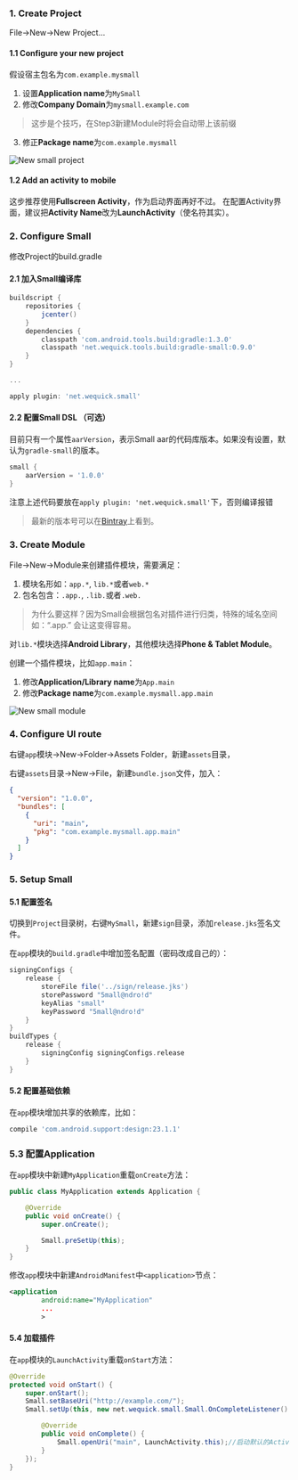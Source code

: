 ### 1. Create Project
File->New->New Project...

#### 1.1 Configure your new project

假设宿主包名为`com.example.mysmall`

1. 设置**Application name**为`MySmall`
2. 修改**Company Domain**为`mysmall.example.com`

  > 这步是个技巧，在Step3新建Module时将会自动带上该前缀
  
3. 修正**Package name**为`com.example.mysmall`

![New small project][anim-new-prj]

#### 1.2 Add an activity to mobile

这步推荐使用**Fullscreen Activity**，作为启动界面再好不过。
在配置Activity界面，建议把**Activity Name**改为**LaunchActivity**（使名符其实）。

### 2. Configure Small

修改Project的build.gradle

#### 2.1 加入Small编译库

```groovy
buildscript {
    repositories {
        jcenter()
    }
    dependencies {
        classpath 'com.android.tools.build:gradle:1.3.0'
        classpath 'net.wequick.tools.build:gradle-small:0.9.0'
    }
}

...

apply plugin: 'net.wequick.small'
```

#### 2.2 配置Small DSL （可选）

目前只有一个属性`aarVersion`，表示Small aar的代码库版本。如果没有设置，默认为`gradle-small`的版本。

```groovy
small {
    aarVersion = '1.0.0'
}
```

注意上述代码要放在`apply plugin: 'net.wequick.small'`下，否则编译报错

> 最新的版本号可以在[Bintray][bintray]上看到。

### 3. Create Module

File->New->Module来创建插件模块，需要满足：

1. 模块名形如：`app.*`, `lib.*`或者`web.*`
2. 包名包含：`.app.`, `.lib.`或者`.web.`

  > 为什么要这样？因为Small会根据包名对插件进行归类，特殊的域名空间如：“.app.” 会让这变得容易。

对`lib.*`模块选择**Android Library**，其他模块选择**Phone & Tablet Module**。

创建一个插件模块，比如`app.main`：

1. 修改**Application/Library name**为`App.main`
2. 修改**Package name**为`com.example.mysmall.app.main`

  ![New small module][anim-new-md]
  
### 4. Configure UI route

右键`app`模块->New->Folder->Assets Folder，新建`assets`目录，

右键`assets`目录->New->File，新建`bundle.json`文件，加入：

```json
{
  "version": "1.0.0",
  "bundles": [
    {
      "uri": "main",
      "pkg": "com.example.mysmall.app.main"
    }
  ]
}
```

### 5. Setup Small

#### 5.1 配置签名

切换到`Project`目录树，右键`MySmall`，新建`sign`目录，添加`release.jks`签名文件。

在`app`模块的`build.gradle`中增加签名配置（密码改成自己的）：

```groovy
signingConfigs {
    release {
        storeFile file('../sign/release.jks')
        storePassword "5mall@ndro!d"
        keyAlias "small"
        keyPassword "5mall@ndro!d"
    }
}
buildTypes {
    release {
        signingConfig signingConfigs.release
    }
}
```

#### 5.2 配置基础依赖

在`app`模块增加共享的依赖库，比如：

```groovy
compile 'com.android.support:design:23.1.1'
```

### 5.3 配置Application

在`app`模块中新建`MyApplication`重载`onCreate`方法：

```java
public class MyApplication extends Application {

    @Override
    public void onCreate() {
        super.onCreate();

        Small.preSetUp(this);
    }
}
```

修改`app`模块中新建`AndroidManifest`中`<application>`节点：
```xml
<application
        android:name="MyApplication"
        ...
        >
```

#### 5.4 加载插件

在`app`模块的`LaunchActivity`重载`onStart`方法：

```java
@Override
protected void onStart() {
    super.onStart();
    Small.setBaseUri("http://example.com/");
    Small.setUp(this, new net.wequick.small.Small.OnCompleteListener() {

        @Override
        public void onComplete() {
            Small.openUri("main", LaunchActivity.this);//启动默认的Activity，参考wiki中的UI route启动其他Activity
        }
    });
}
```

[anim-new-prj]: http://code.wequick.net/assets/anims/small-new-project.gif
[anim-new-md]: http://code.wequick.net/assets/anims/small-new-module.gif
[bintray]: https://bintray.com/galenlin/maven